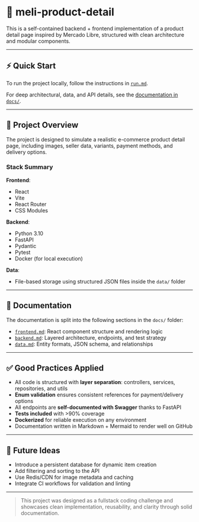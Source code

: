 # 🛒 meli-product-detail

This is a self-contained backend + frontend implementation of a product detail page inspired by Mercado Libre, structured with clean architecture and modular components.

---

## ⚡ Quick Start

To run the project locally, follow the instructions in [`run.md`](./run.md).

For deep architectural, data, and API details, see the [documentation in `docs/`](./docs/).

---

## 🧩 Project Overview

The project is designed to simulate a realistic e-commerce product detail page, including images, seller data, variants, payment methods, and delivery options.

### Stack Summary

**Frontend**:

* React
* Vite
* React Router
* CSS Modules

**Backend**:

* Python 3.10
* FastAPI
* Pydantic
* Pytest
* Docker (for local execution)

**Data**:

* File-based storage using structured JSON files inside the `data/` folder

---

## 🧠 Documentation

The documentation is split into the following sections in the `docs/` folder:

* [`frontend.md`](./docs/frontend.md): React component structure and rendering logic
* [`backend.md`](./docs/backend.md): Layered architecture, endpoints, and test strategy
* [`data.md`](./docs/data.md): Entity formats, JSON schema, and relationships

---

## ✅ Good Practices Applied

* All code is structured with **layer separation**: controllers, services, repositories, and utils
* **Enum validation** ensures consistent references for payment/delivery options
* All endpoints are **self-documented with Swagger** thanks to FastAPI
* **Tests included** with >90% coverage
* **Dockerized** for reliable execution on any environment
* Documentation written in Markdown + Mermaid to render well on GitHub

---

## 🔮 Future Ideas

* Introduce a persistent database for dynamic item creation
* Add filtering and sorting to the API
* Use Redis/CDN for image metadata and caching
* Integrate CI workflows for validation and linting

---

> This project was designed as a fullstack coding challenge and showcases clean implementation, reusability, and clarity through solid documentation.
